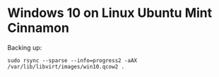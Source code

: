 # Windows 10 on Linux Ubuntu Mint Cinnamon

Backing up:

```
sudo rsync --sparse --info=progress2 -aAX /var/lib/libvirt/images/win10.qcow2 .
```

